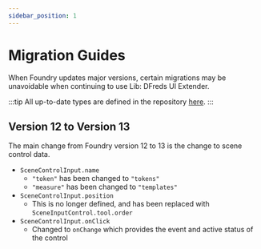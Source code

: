 ```yaml
---
sidebar_position: 1
---
```


# Migration Guides

When Foundry updates major versions, certain migrations may be unavoidable when
continuing to use Lib: DFreds UI Extender.

:::tip
All up-to-date types are defined in the repository [here](https://github.com/DFreds/lib-dfreds-ui-extender/blob/main/types/uiExtender/index.d.ts).
:::

## Version 12 to Version 13

The main change from Foundry version 12 to 13 is the change to scene control data.

- `SceneControlInput.name`
  - `"token"` has been changed to `"tokens"`
  - `"measure"` has been changed to `"templates"`
- `SceneControlInput.position`
  - This is no longer defined, and has been replaced with `SceneInputControl.tool.order`
- `SceneControlInput.onClick`
  - Changed to `onChange` which provides the event and active status of the control